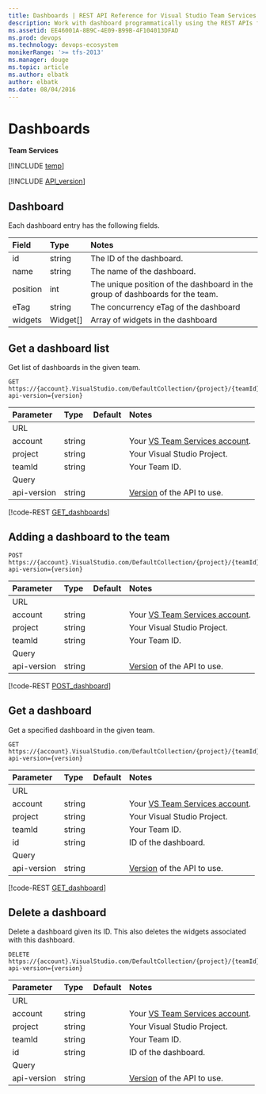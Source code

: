 ```yaml
---
title: Dashboards | REST API Reference for Visual Studio Team Services and Team Foundation Server
description: Work with dashboard programmatically using the REST APIs for VSTS.
ms.assetid: EE46001A-8B9C-4E09-B99B-4F104013DFAD
ms.prod: devops
ms.technology: devops-ecosystem
monikerRange: '>= tfs-2013'
ms.manager: douge
ms.topic: article
ms.author: elbatk
author: elbatk
ms.date: 08/04/2016
---
```


# Dashboards

**Team Services**

[!INCLUDE [temp](../_data/disclaimer.md)]

[!INCLUDE [API_version](../_data/version3-preview2.md)]


## Dashboard
<a id="Dashboard"></a>
Each dashboard entry has the following fields.

| Field            | Type             | Notes                                            
| :-----------     | :--------        | :--------                                        
| id               | string           | The ID of the dashboard.
| name             | string           | The name of the dashboard.
| position         | int              | The unique position of the dashboard in the group of dashboards for the team.
| eTag             | string           | The concurrency eTag of the dashboard
| widgets          | Widget[]         | Array of widgets in the dashboard      


## Get a dashboard list
<a id="GetDashboards"></a>
Get list of dashboards in the given team.

```no-highlight
GET https://{account}.VisualStudio.com/DefaultCollection/{project}/{teamId}/_apis/dashboard/dashboards/?api-version={version}
```

| Parameter    | Type         | Default    | Notes
| :----------- | :----------- | :--------- | :-----------------
| URL
| account      | string       |            | Your [VS Team Services account](../../get-started/rest/basics.md).
| project      | string       |            | Your Visual Studio Project.
| teamId       | string       |            | Your Team ID.
| Query
| api-version  | string       |            | [Version](../../concepts/rest-api-versioning.md) of the API to use.


[!code-REST [GET_dashboards](./_data/GET_dashboards.json)]

## Adding a dashboard to the team
<a id="AddDashboard"></a>
<a name="addingadashboardtotheteam" />

```no-highlight
POST https://{account}.VisualStudio.com/DefaultCollection/{project}/{teamId}/_apis/dashboard/dashboards/?api-version={version}
```

| Parameter    | Type       | Default   | Notes
| :----------- | :--------- | :-------- | :-----------------------------------------------------
| URL
| account      | string     |           | Your [VS Team Services account](../../get-started/rest/basics.md).
| project      | string     |           | Your Visual Studio Project.
| teamId       | string     |           | Your Team ID.
| Query
| api-version  | string     |           | [Version](../../concepts/rest-api-versioning.md) of the API to use.

[!code-REST [POST_dashboard](./_data/POST_dashboard.json)]

## Get a dashboard
<a id="GetDashboard"></a>
Get a specified dashboard in the given team.

```no-highlight
GET https://{account}.VisualStudio.com/DefaultCollection/{project}/{teamId}/_apis/dashboard/dashboards/{id}?api-version={version}
```

| Parameter    | Type         | Default    | Notes
| :----------- | :----------- | :--------- | :-----------------
| URL
| account      | string       |            | Your [VS Team Services account](../../get-started/rest/basics.md).
| project      | string       |            | Your Visual Studio Project.
| teamId       | string       |            | Your Team ID.
| id           | string       |            | ID of the dashboard.
| Query
| api-version  | string       |            | [Version](../../concepts/rest-api-versioning.md) of the API to use.

[!code-REST [GET_dashboard](./_data/GET_dashboard.json)]

## Delete a dashboard
<a id="DeleteDashboard"></a>
Delete a dashboard given its ID. This also deletes the widgets associated with this dashboard.

```no-highlight
DELETE https://{account}.VisualStudio.com/DefaultCollection/{project}/{teamId}/_apis/dashboard/dashboards/{id}?api-version={version}
```

| Parameter    | Type       | Default    | Notes
| :----------- | :--------- | :--------- | :-----------------
| URL
| account      | string     |            | Your [VS Team Services account](../../get-started/rest/basics.md).
| project      | string     |            | Your Visual Studio Project.
| teamId       | string     |            | Your Team ID.
| id           | string     |            | ID of the dashboard.
| Query
| api-version  | string     |            | [Version](../../concepts/rest-api-versioning.md) of the API to use.
